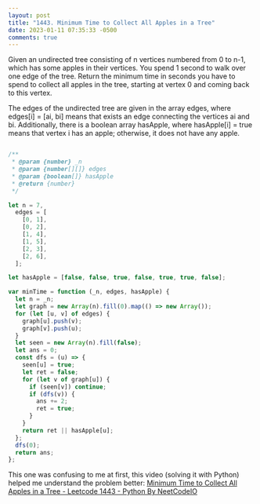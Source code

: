 ```yaml
---
layout: post
title: "1443. Minimum Time to Collect All Apples in a Tree"
date: 2023-01-11 07:35:33 -0500
comments: true
---
```


Given an undirected tree consisting of n vertices numbered from 0 to n-1, which has some apples in their vertices. You spend 1 second to walk over one edge of the tree. Return the minimum time in seconds you have to spend to collect all apples in the tree, starting at vertex 0 and coming back to this vertex.

The edges of the undirected tree are given in the array edges, where edges[i] = [ai, bi] means that exists an edge connecting the vertices ai and bi. Additionally, there is a boolean array hasApple, where hasApple[i] = true means that vertex i has an apple; otherwise, it does not have any apple.

```javascript

/**
 * @param {number} _n
 * @param {number[][]} edges
 * @param {boolean[]} hasApple
 * @return {number}
 */

let n = 7,
  edges = [
    [0, 1],
    [0, 2],
    [1, 4],
    [1, 5],
    [2, 3],
    [2, 6],
  ];

let hasApple = [false, false, true, false, true, true, false];

var minTime = function (_n, edges, hasApple) {
  let n = _n;
  let graph = new Array(n).fill(0).map(() => new Array());
  for (let [u, v] of edges) {
    graph[u].push(v);
    graph[v].push(u);
  }
  let seen = new Array(n).fill(false);
  let ans = 0;
  const dfs = (u) => {
    seen[u] = true;
    let ret = false;
    for (let v of graph[u]) {
      if (seen[v]) continue;
      if (dfs(v)) {
        ans += 2;
        ret = true;
      }
    }
    return ret || hasApple[u];
  };
  dfs(0);
  return ans;
};
```

This one was confusing to me at first, this video (solving it with Python) helped me understand the problem better: [Minimum Time to Collect All Apples in a Tree - Leetcode 1443 - Python By NeetCodeIO](https://www.youtube.com/watch?v=Xdt5Z583auM)